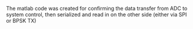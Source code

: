 The matlab code was created for confirming the data transfer from ADC to system control, then serialized and read in on the other side (either via SPI or BPSK TX)
